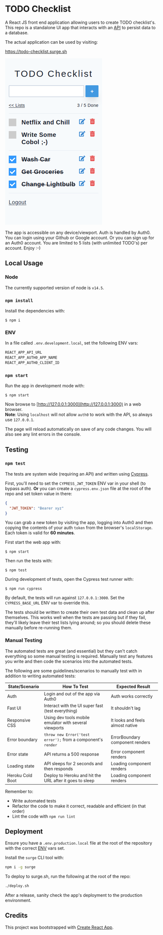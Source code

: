 # TODO Checklist

A React JS front end application allowing users to create TODO checklist's. This repo is a standalone UI app that interacts with an [API](https://github.com/michaeltelford/todo_api) to persist data to a database.

The actual application can be used by visiting:

https://todo-checklist.surge.sh

![iPhone 5 SE](https://github.com/michaeltelford/todo/raw/assets/assets/TODO.png)

The app is accessible on any device/viewport. Auth is handled by Auth0. You can login using your Github or Google account. Or you can sign up for an Auth0 account. You are limited to 5 lists (with unlimited TODO's) per account. Enjoy :-)

## Local Usage

### Node

The currently supported version of node is `v14.5`.

### `npm install`

Install the dependencies with:

    $ npm i

### ENV

In a file called `.env.development.local`, set the following ENV vars:

```sh
REACT_APP_API_URL
REACT_APP_AUTH0_APP_NAME
REACT_APP_AUTH0_CLIENT_ID
```

### `npm start`

Run the app in development mode with:

    $ npm start

Now browse to [http://127.0.0.1:3000](http://127.0.0.1:3000) in a web browser.<br />
**Note**: Using `localhost` will not allow `auth0` to work with the API, so always use `127.0.0.1`.

The page will reload automatically on save of any code changes. You will also see any lint errors in the console.

## Testing

### `npm test`

The tests are system wide (requiring an API) and written using [Cypress](https://cypress.io).

First, you'll need to set the `CYPRESS_JWT_TOKEN` ENV var in your shell (to bypass auth). **Or** you can create a `cypress.env.json` file at the root of the repo and set token value in there:

```json
{
  "JWT_TOKEN": "Bearer xyz"
}
```

You can grab a new token by visiting the app, logging into Auth0 and then copying the contents of your auth `token` from the browser's `localStorage`. Each token is valid for **60 minutes**.

First start the web app with:

    $ npm start

Then run the tests with:

    $ npm test

During development of tests, open the Cypress test runner with:

    $ npm run cypress

By default, the tests will run against `127.0.0.1:3000`. Set the `CYPRESS_BASE_URL` ENV var to override this.

The tests should be written to create their own test data and clean up after themselves. This works well when the tests are passing but if they fail, they'll likely leave their test lists lying around; so you should delete these manually before re-running them.

### Manual Testing

The automated tests are great (and essential) but they can't catch everything so some manual testing is required. Manually test any features you write and then code the scenarios into the automated tests.

The following are some guidelines/scenarios to manually test with in addition to writing automated tests:

| State/Scenario       | How To Test                                                  | Expected Result                  |
| -------------------- | ------------------------------------------------------------ | -------------------------------- |
| Auth                 | Login and out of the app via Auth0                           | Auth works correctly             |
| Fast UI              | Interact with the UI super fast (test everything)            | It shouldn't lag                 |
| Responsive CSS       | Using dev tools mobile emulator with several viewports       | It looks and feels almost native |
| Error boundary       | `throw new Error('test error');` from a component's `render` | ErrorBoundary component renders  |
| Error state          | API returns a 500 response                                   | Error component renders          |
| Loading state        | API sleeps for 2 seconds and then responds                   | Loading component renders        |
| Heroku Cold Boot     | Deploy to Heroku and hit the URL after it goes to sleep      | Loading component renders        |

Remember to:

- Write automated tests
- Refactor the code to make it correct, readable and efficient (in that order)
- Lint the code with `npm run lint`

## Deployment

Ensure you have a `.env.production.local` file at the root of the repository with the correct [ENV](#ENV) vars set.

Install the `surge` CLI tool with:

```sh
npm i -g surge
```

To deploy to surge.sh, run the following at the root of the repo:

```sh
./deploy.sh
```

After a release, sanity check the app's deployment to the production environment.

## Credits

This project was bootstrapped with [Create React App](https://github.com/facebook/create-react-app).
